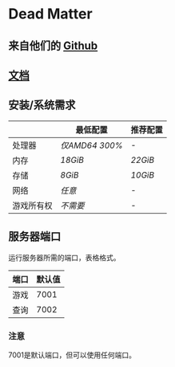 # Dead Matter

## 来自他们的 [Github](https://github.com/QI-Software/deadmatterpublic)

## [文档](https://www.notion.so/qisoftware/Server-Setup-Guide-d17e5a3f73e34164b6a4d2b37e54da78)

## 安装/系统需求

|  | 最低配置 | 推荐配置 |
|---------|---------|---------|
| 处理器 | *仅AMD64 300%* | *-* |
| 内存 | *18GiB* | *22GiB* |
| 存储 | *8GiB* | *10GiB* |
| 网络 | *任意* | *-* |
| 游戏所有权 | *不需要* | *-* |

## 服务器端口

运行服务器所需的端口，表格格式。

| 端口    | 默认值 |
|---------|---------|
| 游戏    | 7001    |
| 查询    | 7002   |

### 注意

7001是默认端口，但可以使用任何端口。 
